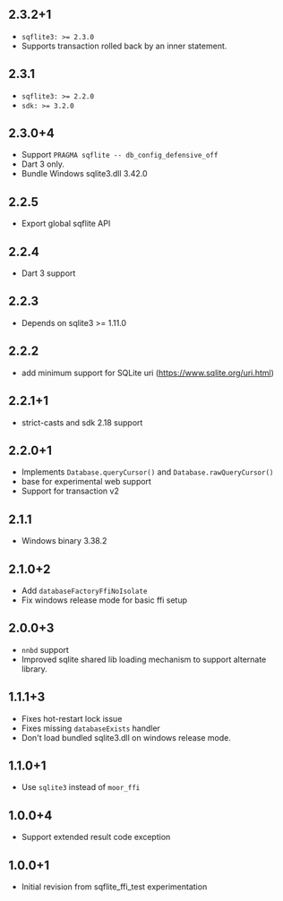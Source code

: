 ## 2.3.2+1

* `sqflite3: >= 2.3.0`
* Supports transaction rolled back by an inner statement.

## 2.3.1

* `sqflite3: >= 2.2.0`
* `sdk: >= 3.2.0`

## 2.3.0+4

* Support `PRAGMA sqflite -- db_config_defensive_off`
* Dart 3 only.
* Bundle Windows sqlite3.dll 3.42.0

## 2.2.5

* Export global sqflite API

## 2.2.4

* Dart 3 support

## 2.2.3

* Depends on sqlite3 >= 1.11.0

## 2.2.2

* add minimum support for SQLite uri (https://www.sqlite.org/uri.html)

## 2.2.1+1

* strict-casts and sdk 2.18 support

## 2.2.0+1

* Implements `Database.queryCursor()` and `Database.rawQueryCursor()`
* base for experimental web support
* Support for transaction v2

## 2.1.1

* Windows binary 3.38.2

## 2.1.0+2

* Add `databaseFactoryFfiNoIsolate`
* Fix windows release mode for basic ffi setup

## 2.0.0+3

* `nnbd` support
* Improved sqlite shared lib loading mechanism to support alternate library.

## 1.1.1+3

* Fixes hot-restart lock issue
* Fixes missing `databaseExists` handler
* Don't load bundled sqlite3.dll on windows release mode.

## 1.1.0+1

* Use `sqlite3` instead of `moor_ffi`

## 1.0.0+4

* Support extended result code exception

## 1.0.0+1

* Initial revision from sqflite_ffi_test experimentation
